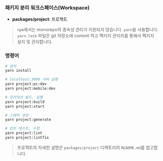### 패키지 분리 워크스페이스(Workspace)

* **packages/project**: 프로젝트

> `npm`에서는 monorepo의 종속성 관리가 지원되지 않습니다. `yarn`을 사용합니다.
`yarn.lock` 파일은 git 저장소에 commit 하고 팩키지 관리자를 통해서 팩키지 설치 및 관리합니다.

### 명령어

``` bash
# 설치
yarn install

# localhost:3000 서버 실행
yarn project:pc:dev
yarn project:mobile:dev

# 프러덕션 빌드, 실행
yarn project:build
yarn project:start

# 스태틱 생성
yarn project:generate

# 린트 테스트, 수정
yarn project:lint
yarn project:lintfix
```

> 프로젝트의 자세한 설명은 `packages/project` 디렉토리의 `README.md`를 참고합니다.
